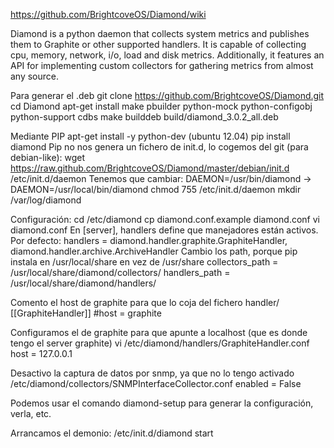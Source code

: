 https://github.com/BrightcoveOS/Diamond/wiki

Diamond is a python daemon that collects system metrics and publishes them to Graphite or other supported handlers. It is capable of collecting cpu, memory, network, i/o, load and disk metrics. Additionally, it features an API for implementing custom collectors for gathering metrics from almost any source.


Para generar el .deb
git clone https://github.com/BrightcoveOS/Diamond.git
cd Diamond
apt-get install make pbuilder python-mock python-configobj python-support cdbs
make builddeb
build/diamond_3.0.2_all.deb


Mediante PIP
apt-get install -y python-dev (ubuntu 12.04)
pip install diamond
Pip no nos genera un fichero de init.d, lo cogemos del git (para debian-like):
wget https://raw.github.com/BrightcoveOS/Diamond/master/debian/init.d /etc/init.d/daemon
  Tenemos que cambiar:
  DAEMON=/usr/bin/diamond -> DAEMON=/usr/local/bin/diamond
chmod 755 /etc/init.d/daemon
mkdir /var/log/diamond


Configuración:
cd /etc/diamond
cp diamond.conf.example diamond.conf
vi diamond.conf
  En [server], handlers define que manejadores están activos. Por defecto: 
  handlers = diamond.handler.graphite.GraphiteHandler, diamond.handler.archive.ArchiveHandler
  Cambio los path, porque pip instala en /usr/local/share en vez de /usr/share
  collectors_path = /usr/local/share/diamond/collectors/
  handlers_path = /usr/local/share/diamond/handlers/



  Comento el host de graphite para que lo coja del fichero handler/
  [[GraphiteHandler]]
  #host = graphite


Configuramos el de graphite para que apunte a localhost (que es donde tengo el server graphite)
  vi /etc/diamond/handlers/GraphiteHandler.conf
    host = 127.0.0.1


Desactivo la captura de datos por snmp, ya que no lo tengo activado
/etc/diamond/collectors/SNMPInterfaceCollector.conf
  enabled = False


Podemos usar el comando diamond-setup para generar la configuración, verla, etc.


Arrancamos el demonio:
/etc/init.d/diamond start
